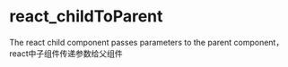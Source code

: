 # react_childToParent
The react child component passes parameters to the parent component，react中子组件传递参数给父组件
